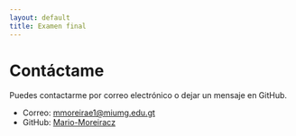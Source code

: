 ```yaml
---
layout: default
title: Examen final
---
```


# Contáctame

Puedes contactarme por correo electrónico o dejar un mensaje en GitHub.

- Correo: mmoreirae1@miumg.edu.gt
- GitHub: [Mario-Moreiracz](https://github.com/tu-usuario)
